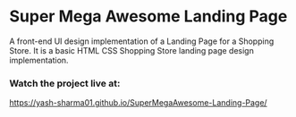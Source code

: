 # Super Mega Awesome Landing Page

A front-end UI design implementation of a Landing Page for a Shopping Store.
It is a basic HTML CSS Shopping Store landing page design implementation. 

### Watch the project live at:

https://yash-sharma01.github.io/SuperMegaAwesome-Landing-Page/
